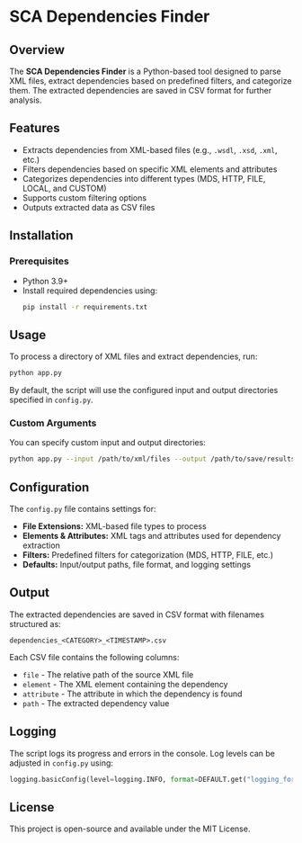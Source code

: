 # SCA Dependencies Finder

## Overview
The **SCA Dependencies Finder** is a Python-based tool designed to parse XML files, extract dependencies based on predefined filters, and categorize them. The extracted dependencies are saved in CSV format for further analysis.

## Features
- Extracts dependencies from XML-based files (e.g., `.wsdl`, `.xsd`, `.xml`, etc.)
- Filters dependencies based on specific XML elements and attributes
- Categorizes dependencies into different types (MDS, HTTP, FILE, LOCAL, and CUSTOM)
- Supports custom filtering options
- Outputs extracted data as CSV files

## Installation
### Prerequisites
- Python 3.9+
- Install required dependencies using:
  ```sh
  pip install -r requirements.txt
  ```

## Usage
To process a directory of XML files and extract dependencies, run:
```sh
python app.py
```
By default, the script will use the configured input and output directories specified in `config.py`.

### Custom Arguments
You can specify custom input and output directories:
```sh
python app.py --input /path/to/xml/files --output /path/to/save/results
```

## Configuration
The `config.py` file contains settings for:
- **File Extensions:** XML-based file types to process
- **Elements & Attributes:** XML tags and attributes used for dependency extraction
- **Filters:** Predefined filters for categorization (MDS, HTTP, FILE, etc.)
- **Defaults:** Input/output paths, file format, and logging settings

## Output
The extracted dependencies are saved in CSV format with filenames structured as:
```
dependencies_<CATEGORY>_<TIMESTAMP>.csv
```
Each CSV file contains the following columns:
- `file` - The relative path of the source XML file
- `element` - The XML element containing the dependency
- `attribute` - The attribute in which the dependency is found
- `path` - The extracted dependency value

## Logging
The script logs its progress and errors in the console. Log levels can be adjusted in `config.py` using:
```python
logging.basicConfig(level=logging.INFO, format=DEFAULT.get("logging_format"))
```

## License
This project is open-source and available under the MIT License.


